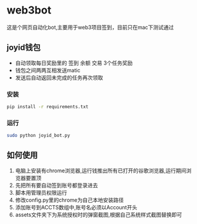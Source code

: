 # web3bot

这是个网页自动化bot,主要用于web3项目签到，目前只在mac下测试通过

## joyid钱包

- 自动领取每日奖励里的 签到 余额 交易 3个任务奖励
- 钱包之间两两互相发送matic
- 发送后自动返回未完成的任务再次领取

### 安装

```bash 00000000
pip install -r requirements.txt
```

### 运行

```bash 00000000
sudo python joyid_bot.py
```

## 如何使用

1. 电脑上安装有chrome浏览器,运行钱推出所有已打开的谷歌浏览器,运行期间浏览器要置顶
2. 先把所有要自动签到账号都登录进去
3. 脚本用管理员权限运行
4. 修改config.py里的chrome为自己本地安装路径
5. 添加账号到ACCTS数组中,账号名必须以Account开头
6. assets文件夹下为系统授权时的弹窗截图,根据自己系统样式截图替换即可



